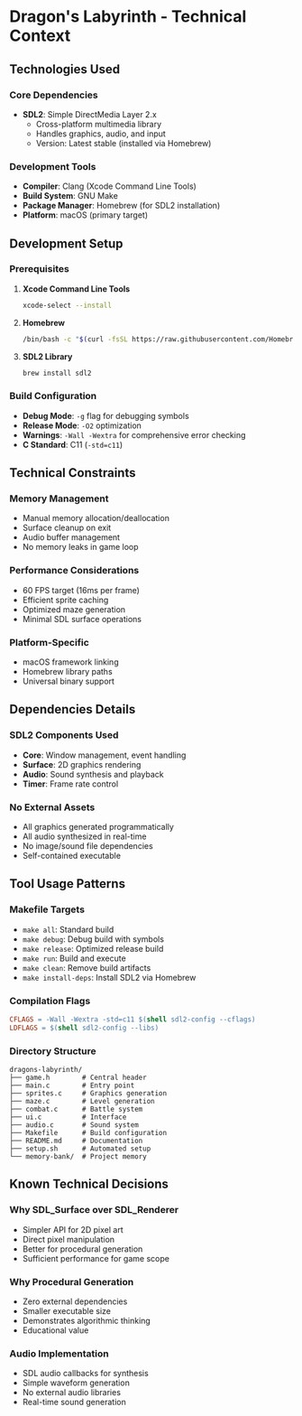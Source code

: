 # Dragon's Labyrinth - Technical Context

## Technologies Used

### Core Dependencies
- **SDL2**: Simple DirectMedia Layer 2.x
  - Cross-platform multimedia library
  - Handles graphics, audio, and input
  - Version: Latest stable (installed via Homebrew)

### Development Tools
- **Compiler**: Clang (Xcode Command Line Tools)
- **Build System**: GNU Make
- **Package Manager**: Homebrew (for SDL2 installation)
- **Platform**: macOS (primary target)

## Development Setup

### Prerequisites
1. **Xcode Command Line Tools**
   ```bash
   xcode-select --install
   ```

2. **Homebrew**
   ```bash
   /bin/bash -c "$(curl -fsSL https://raw.githubusercontent.com/Homebrew/install/HEAD/install.sh)"
   ```

3. **SDL2 Library**
   ```bash
   brew install sdl2
   ```

### Build Configuration
- **Debug Mode**: `-g` flag for debugging symbols
- **Release Mode**: `-O2` optimization
- **Warnings**: `-Wall -Wextra` for comprehensive error checking
- **C Standard**: C11 (`-std=c11`)

## Technical Constraints

### Memory Management
- Manual memory allocation/deallocation
- Surface cleanup on exit
- Audio buffer management
- No memory leaks in game loop

### Performance Considerations
- 60 FPS target (16ms per frame)
- Efficient sprite caching
- Optimized maze generation
- Minimal SDL surface operations

### Platform-Specific
- macOS framework linking
- Homebrew library paths
- Universal binary support

## Dependencies Details

### SDL2 Components Used
- **Core**: Window management, event handling
- **Surface**: 2D graphics rendering
- **Audio**: Sound synthesis and playback
- **Timer**: Frame rate control

### No External Assets
- All graphics generated programmatically
- All audio synthesized in real-time
- No image/sound file dependencies
- Self-contained executable

## Tool Usage Patterns

### Makefile Targets
- `make all`: Standard build
- `make debug`: Debug build with symbols
- `make release`: Optimized release build
- `make run`: Build and execute
- `make clean`: Remove build artifacts
- `make install-deps`: Install SDL2 via Homebrew

### Compilation Flags
```makefile
CFLAGS = -Wall -Wextra -std=c11 $(shell sdl2-config --cflags)
LDFLAGS = $(shell sdl2-config --libs)
```

### Directory Structure
```
dragons-labyrinth/
├── game.h        # Central header
├── main.c        # Entry point
├── sprites.c     # Graphics generation
├── maze.c        # Level generation
├── combat.c      # Battle system
├── ui.c          # Interface
├── audio.c       # Sound system
├── Makefile      # Build configuration
├── README.md     # Documentation
├── setup.sh      # Automated setup
└── memory-bank/  # Project memory
```

## Known Technical Decisions

### Why SDL_Surface over SDL_Renderer
- Simpler API for 2D pixel art
- Direct pixel manipulation
- Better for procedural generation
- Sufficient performance for game scope

### Why Procedural Generation
- Zero external dependencies
- Smaller executable size
- Demonstrates algorithmic thinking
- Educational value

### Audio Implementation
- SDL audio callbacks for synthesis
- Simple waveform generation
- No external audio libraries
- Real-time sound generation
